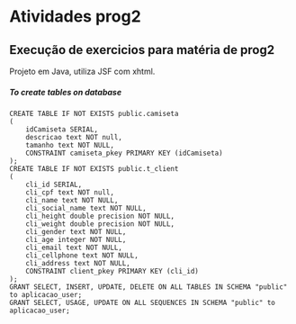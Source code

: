 # Atividades prog2

## Execução de exercicios para matéria de prog2
Projeto em Java, utiliza JSF com xhtml.

##### To create tables on database

```
CREATE TABLE IF NOT EXISTS public.camiseta
(
    idCamiseta SERIAL,
    descricao text NOT null,
    tamanho text NOT NULL,
    CONSTRAINT camiseta_pkey PRIMARY KEY (idCamiseta)
);
CREATE TABLE IF NOT EXISTS public.t_client
(
    cli_id SERIAL,
    cli_cpf text NOT null,
    cli_name text NOT NULL,
    cli_social_name text NOT NULL,
    cli_height double precision NOT NULL,
    cli_weight double precision NOT NULL,
    cli_gender text NOT NULL,
    cli_age integer NOT NULL,
    cli_email text NOT NULL,
    cli_cellphone text NOT NULL,
    cli_address text NOT NULL, 
    CONSTRAINT client_pkey PRIMARY KEY (cli_id)
);
GRANT SELECT, INSERT, UPDATE, DELETE ON ALL TABLES IN SCHEMA "public" to aplicacao_user;
GRANT SELECT, USAGE, UPDATE ON ALL SEQUENCES IN SCHEMA "public" to aplicacao_user;
```